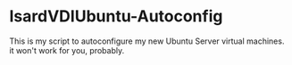 # IsardVDIUbuntu-Autoconfig
This is my script to autoconfigure my new Ubuntu Server virtual machines. it won't work for you, probably.
